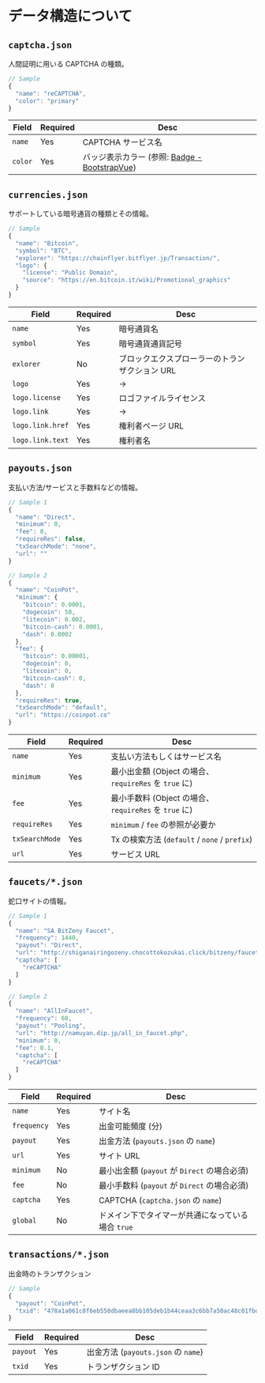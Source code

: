 # データ構造について

## `captcha.json`

人間証明に用いる CAPTCHA の種類。

```javascript
// Sample
{
  "name": "reCAPTCHA",
  "color": "primary"
}
```

| Field   | Required | Desc                                                                                                                |
| ------- | -------- | ------------------------------------------------------------------------------------------------------------------- |
| `name`  | Yes      | CAPTCHA サービス名                                                                                                      |
| `color` | Yes      | バッジ表示カラー (参照: [Badge - BootstrapVue](https://bootstrap-vue.js.org/docs/components/badge#contextual-variations)) |



## `currencies.json`

サポートしている暗号通貨の種類とその情報。

```javascript
// Sample
{
  "name": "Bitcoin",
  "symbol": "BTC",
  "explorer": "https://chainflyer.bitflyer.jp/Transaction/",
  "logo": {
    "license": "Public Domain",
    "source": "https://en.bitcoin.it/wiki/Promotional_graphics"
  }
}
```

| Field            | Required | Desc                      |
| ---------------- | -------- | ------------------------- |
| `name`           | Yes      | 暗号通貨名                |
| `symbol`         | Yes      | 暗号通貨通貨記号          |
| `exlorer`        | No       | ブロックエクスプローラーのトランザクション URL |
| `logo`           | Yes      | ->                        |
| `logo.license`   | Yes      | ロゴファイルライセンス               |
| `logo.link`      | Yes      | ->                        |
| `logo.link.href` | Yes      | 権利者ページ URL             |
| `logo.link.text` | Yes      | 権利者名                  |


## `payouts.json`

支払い方法/サービスと手数料などの情報。


```javascript
// Sample 1
{
  "name": "Direct",
  "minimum": 0,
  "fee": 0,
  "requireRes": false,
  "txSearchMode": "none",
  "url": ""
}

// Sample 2
{
  "name": "CoinPot",
  "minimum": {
    "bitcoin": 0.0001,
    "dogecoin": 50,
    "litecoin": 0.002,
    "bitcoin-cash": 0.0001,
    "dash": 0.0002
  },
  "fee": {
    "bitcoin": 0.00001,
    "dogecoin": 0,
    "litecoin": 0,
    "bitcoin-cash": 0,
    "dash": 0
  },
  "requireRes": true,
  "txSearchMode": "default",
  "url": "https://coinpot.co"
}
```

| Field          | Required | Desc                                                |
| -------------- | -------- | --------------------------------------------------- |
| `name`         | Yes      | 支払い方法もしくはサービス名                                 |
| `minimum`      | Yes      | 最小出金額 (Object の場合、 `requireRes` を `true` に) |
| `fee`          | Yes      | 最小手数料 (Object の場合、 `requireRes` を `true` に) |
| `requireRes`   | Yes      | `minimum` / `fee` の参照が必要か                       |
| `txSearchMode` | Yes      | Tx の検索方法 (`default` / `none` / `prefix`)        |
| `url`          | Yes      | サービス URL                                            |


## `faucets/*.json`

蛇口サイトの情報。


```javascript
// Sample 1
{
  "name": "SA BitZeny Faucet",
  "frequency": 1440,
  "payout": "Direct",
  "url": "http://shiganairingozeny.chocottokozukai.click/bitzeny/faucet_top.php",
  "captcha": [
    "reCAPTCHA"
  ]
}

// Sample 2
{
  "name": "AllInFaucet",
  "frequency": 60,
  "payout": "Pooling",
  "url": "http://namuyan.dip.jp/all_in_faucet.php",
  "minimum": 0,
  "fee": 0.1,
  "captcha": [
    "reCAPTCHA"
  ]
}
```

| Field       | Required | Desc                                       |
| ----------- | -------- | ------------------------------------------ |
| `name`      | Yes      | サイト名                                      |
| `frequency` | Yes      | 出金可能頻度 (分)                          |
| `payout`    | Yes      | 出金方法 (`payouts.json` の `name`)         |
| `url`       | Yes      | サイト URL                                    |
| `minimum`   | No       | 最小出金額 (`payout` が `Direct` の場合必須) |
| `fee`       | No       | 最小手数料 (`payout` が `Direct` の場合必須) |
| `captcha`   | Yes      | CAPTCHA (`captcha.json` の `name`)          |
| `global`    | No       | ドメイン下でタイマーが共通になっている場合 `true`          |


## `transactions/*.json`

出金時のトランザクション

```javascript
// Sample
{
  "payout": "CoinPot",
  "txid": "478a1a061c8f6eb550dbaeea8bb105deb1b44ceaa3c6bb7a50ac48c01fbdbb67"
}
```

| Field    | Required | Desc                               |
| -------- | -------- | ---------------------------------- |
| `payout` | Yes      | 出金方法 (`payouts.json` の `name`) |
| `txid`   | Yes      | トランザクション ID                        |

